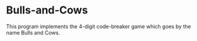 # Bulls-and-Cows
This program implements the 4-digit code-breaker game which goes by the name Bulls and Cows.
